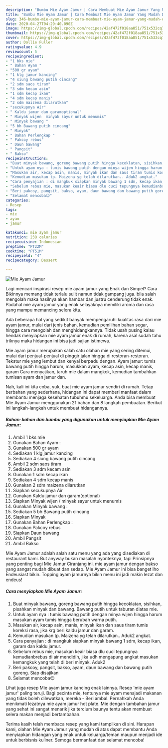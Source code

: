 ```yaml
---
description: "Bumbu Mie Ayam Jamur | Cara Membuat Mie Ayam Jamur Yang Mudah Dan Praktis"
title: "Bumbu Mie Ayam Jamur | Cara Membuat Mie Ayam Jamur Yang Mudah Dan Praktis"
slug: 346-bumbu-mie-ayam-jamur-cara-membuat-mie-ayam-jamur-yang-mudah-dan-praktis
date: 2020-04-27T04:29:40.090Z
image: https://img-global.cpcdn.com/recipes/42af472f018aa851/751x532cq70/mie-ayam-jamur-foto-resep-utama.jpg
thumbnail: https://img-global.cpcdn.com/recipes/42af472f018aa851/751x532cq70/mie-ayam-jamur-foto-resep-utama.jpg
cover: https://img-global.cpcdn.com/recipes/42af472f018aa851/751x532cq70/mie-ayam-jamur-foto-resep-utama.jpg
author: Dollie Fuller
ratingvalue: 4.9
reviewcount: 5
recipeingredient:
- "1 bks mie"
- " Bahan Ayam "
- "500 gr ayam"
- "1 klg jamur kancing"
- "4 siung bawang putih cincang"
- "2 sdm saos tiram"
- "3 sdm kecam asin"
- "1 sdm kecap ikan"
- "4 sdm kecap manis"
- "2 sdm maizena dilarutkan"
- "secukupnya Air"
- " Kaldu jamur dan garamoptional"
- " Minyak wijen  minyak sayur untuk menumis"
- " Minyak bawang "
- "5 bh Bawang putih cincang"
- " Minyak"
- " Bahan Perlengkap "
- " Pakcoy rebus"
- " Daun bawang"
- " Pangsit"
- " Bakso"
recipeinstructions:
- "Buat minyak bawang, goreng bawang putih hingga kecoklatan, sisihkan, pisahkan minyak dan bawang. Bawang putih untuk taburan diatas mie."
- "Untuk ayam nya : tumis bawang putih dengan minya wijen hingga harum masukan ayam tumis hingga berubah warna putih."
- "Masukan air, kecap asin, manis, minyak ikan dan saus tiram tumis koreksi rasa, jika krg beri kaldu jamur dan garam."
- "Kemudian masukan tp. Maizena yg telah dilarutkan.. Aduk2 angkat."
- "Cara penyajian : di mangkuk siapkan minyak bawang 1 sdm, kecap ikan, garam dan kaldu jamur."
- "Sebelum rebus mie, masukan keair biasa dlu cuci tepungnya kemudianbrebus di air mendidih, jika udh mengapung angkat masukan kemangkuk yang telah di beri minyak. Aduk2"
- "Beri pakcoy, pangsit, bakso, ayam, daun bawang dan bawang putih goreng. Siap disajikan"
- "Selamat mencoba😉"
categories:
- Resep
tags:
- mie
- ayam
- jamur

katakunci: mie ayam jamur 
nutrition: 238 calories
recipecuisine: Indonesian
preptime: "PT22M"
cooktime: "PT51M"
recipeyield: "4"
recipecategory: Dessert

---
```



![Mie Ayam Jamur](https://img-global.cpcdn.com/recipes/42af472f018aa851/751x532cq70/mie-ayam-jamur-foto-resep-utama.jpg)

Lagi mencari inspirasi resep mie ayam jamur yang Enak dan Simpel? Cara Bikinnya memang tidak terlalu sulit namun tidak gampang juga. bila salah mengolah maka hasilnya akan hambar dan justru cenderung tidak enak. Padahal mie ayam jamur yang enak selayaknya memiliki aroma dan rasa yang mampu memancing selera kita.

Ada beberapa hal yang sedikit banyak mempengaruhi kualitas rasa dari mie ayam jamur, mulai dari jenis bahan, kemudian pemilihan bahan segar, hingga cara mengolah dan menghidangkannya. Tidak usah pusing kalau hendak menyiapkan mie ayam jamur enak di rumah, karena asal sudah tahu triknya maka hidangan ini bisa jadi sajian istimewa.

Mie ayam jamur merupakan salah satu olahan mie yang sering ditemui, mulai dari penjual-penjual di pinggir jalan hingga di restoran-restoran. Tekstur mie yang lembut dan kenyal berpadu dengan. Ayam jamur: tumis bawang putih hingga harum, masukkan ayam, kecap asin, kecap manis, garam Cara menyajikan, taruh mie dalam mangkok, kemudian tambahkan tumisan ayam dan jamur dan.


Nah, kali ini kita coba, yuk, buat mie ayam jamur sendiri di rumah. Tetap berbahan yang sederhana, hidangan ini dapat memberi manfaat dalam membantu menjaga kesehatan tubuhmu sekeluarga. Anda bisa membuat Mie Ayam Jamur menggunakan 21 bahan dan 8 langkah pembuatan. Berikut ini langkah-langkah untuk membuat hidangannya.

<!--inarticleads1-->

##### Bahan-bahan dan bumbu yang digunakan untuk menyiapkan Mie Ayam Jamur:

1. Ambil 1 bks mie
1. Gunakan  Bahan Ayam :
1. Gunakan 500 gr ayam
1. Sediakan 1 klg jamur kancing
1. Sediakan 4 siung bawang putih cincang
1. Ambil 2 sdm saos tiram
1. Sediakan 3 sdm kecam asin
1. Gunakan 1 sdm kecap ikan
1. Sediakan 4 sdm kecap manis
1. Gunakan 2 sdm maizena dilarutkan
1. Siapkan secukupnya Air
1. Gunakan  Kaldu jamur dan garam(optional)
1. Siapkan  Minyak wijen / minyak sayur untuk menumis
1. Gunakan  Minyak bawang :
1. Sediakan 5 bh Bawang putih cincang
1. Siapkan  Minyak
1. Gunakan  Bahan Perlengkap :
1. Gunakan  Pakcoy rebus
1. Siapkan  Daun bawang
1. Ambil  Pangsit
1. Ambil  Bakso


Mie Ayam Jamur adalah salah satu menu yang ada yang disediakan di restaurant kami. But anyway bukan masalah nyonteknya, tapi Prinsipnya yang penting bagi Mie Jamur Ciranjang ini. mie ayam jamur dengan bakso yang sangat mudah dibuat dan sedap. Mie Ayam Jamur ini bisa banget lho Endeusiast bikin. Topping ayam jamurnya bikin menu ini jadi makin lezat dan endeus! 

<!--inarticleads2-->

##### Cara menyiapkan Mie Ayam Jamur:

1. Buat minyak bawang, goreng bawang putih hingga kecoklatan, sisihkan, pisahkan minyak dan bawang. Bawang putih untuk taburan diatas mie.
1. Untuk ayam nya : tumis bawang putih dengan minya wijen hingga harum masukan ayam tumis hingga berubah warna putih.
1. Masukan air, kecap asin, manis, minyak ikan dan saus tiram tumis koreksi rasa, jika krg beri kaldu jamur dan garam.
1. Kemudian masukan tp. Maizena yg telah dilarutkan.. Aduk2 angkat.
1. Cara penyajian : di mangkuk siapkan minyak bawang 1 sdm, kecap ikan, garam dan kaldu jamur.
1. Sebelum rebus mie, masukan keair biasa dlu cuci tepungnya kemudianbrebus di air mendidih, jika udh mengapung angkat masukan kemangkuk yang telah di beri minyak. Aduk2
1. Beri pakcoy, pangsit, bakso, ayam, daun bawang dan bawang putih goreng. Siap disajikan
1. Selamat mencoba😉


Lihat juga resep Mie ayam jamur kancing enak lainnya. Resep &#39;mie ayam jamur&#39; paling teruji. Bagi pecinta mie, tentunya mie ayam menajadi makanan yang tidak boleh dilewatkan, mereka - Beri ambal. Pernahkah Anda menikmati lezatnya mie ayam jamur hot plate. Mie dengan tambahan jamur yang sehat ini sangat menarik jika tercium baunya tentu akan membuat selera makan menjadi bertambahan. 

Terima kasih telah membaca resep yang kami tampilkan di sini. Harapan kami, olahan Mie Ayam Jamur yang mudah di atas dapat membantu Anda menyiapkan hidangan yang enak untuk keluarga/teman maupun menjadi ide untuk berbisnis kuliner. Semoga bermanfaat dan selamat mencoba!
